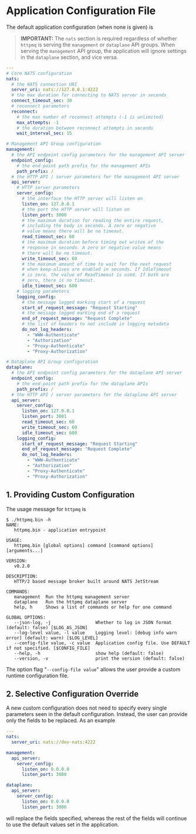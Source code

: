 # Application Configuration File

The default application configuration (when none is given) is

> **IMPORTANT:** The `nats` section is required regardless of whether `httpmq` is serving the `management` or `dataplane` API groups. When serving the `management` API group, the application will ignore settings in the `dataplane` section, and vice versa.

```yaml
---
# Core NATS configuration
nats:
  # the NATS connection URI
  server_uri: nats://127.0.0.1:4222
  # the max duration for connecting to NATS server in seconds
  connect_timeout_sec: 30
  # reconnect parameters
  reconnect:
    # the max number of reconnect attempts (-1 is unlimited)
    max_attempts: -1
    # the duration between reconnect attempts in seconds
    wait_interval_sec: 15

# Management API Group configuration
management:
  # the API endpoint config parameters for the management API server
  endpoint_config:
    # the end-point path prefix for the management APIs
    path_prefix: /
  # the HTTP API / server parameters for the management API server
  api_server:
    # HTTP server parameters
    server_config:
      # the interface the HTTP server will listen on
      listen_on: 127.0.0.1
      # the port the HTTP server will listen on
      listen_port: 3000
      # the maximum duration for reading the entire request,
      # including the body in seconds. A zero or negative
      # value means there will be no timeout.
      read_timeout_sec: 60
      # the maximum duration before timing out writes of the
      # response in seconds. A zero or negative value means
      # there will be no timeout.
      write_timeout_sec: 60
      # the maximum amount of time to wait for the next request
      # when keep-alives are enabled in seconds. If IdleTimeout
      # is zero, the value of ReadTimeout is used. If both are
      # zero, there is no timeout.
      idle_timeout_sec: 600
    # logging parameters
    logging_config:
      # the message logged marking start of a request
      start_of_request_message: "Request Starting"
      # the message logged marking end of a request
      end_of_request_message: "Request Complete"
      # the list of headers to not include in logging metadata
      do_not_log_headers:
        - "WWW-Authenticate"
        - "Authorization"
        - "Proxy-Authenticate"
        - "Proxy-Authorization"

# Dataplane API Group configuration
dataplane:
  # the API endpoint config parameters for the dataplane API server
  endpoint_config:
    # the end-point path prefix for the dataplane APIs
    path_prefix: /
  # the HTTP API / server parameters for the dataplane API server
  api_server:
    server_config:
      listen_on: 127.0.0.1
      listen_port: 3001
      read_timeout_sec: 60
      write_timeout_sec: 60
      idle_timeout_sec: 600
    logging_config:
      start_of_request_message: "Request Starting"
      end_of_request_message: "Request Complete"
      do_not_log_headers:
        - "WWW-Authenticate"
        - "Authorization"
        - "Proxy-Authenticate"
        - "Proxy-Authorization"
```

## 1. Providing Custom Configuration

The usage message for `httpmq` is

```shell
$ ./httpmq.bin -h
NAME:
   httpmq.bin - application entrypoint

USAGE:
   httpmq.bin [global options] command [command options] [arguments...]

VERSION:
   v0.2.0

DESCRIPTION:
   HTTP/2 based message broker built around NATS JetStream

COMMANDS:
   management  Run the httpmq management server
   dataplane   Run the httpmq dataplane server
   help, h     Shows a list of commands or help for one command

GLOBAL OPTIONS:
   --json-log, -j                 Whether to log in JSON format (default: false) [$LOG_AS_JSON]
   --log-level value, -l value    Logging level: [debug info warn error] (default: warn) [$LOG_LEVEL]
   --config-file value, -c value  Application config file. Use DEFAULT if not specified. [$CONFIG_FILE]
   --help, -h                     show help (default: false)
   --version, -v                  print the version (default: false)
```

The option flag "`--config-file value`" allows the user provide a custom runtime configuration file.

## 2. Selective Configuration Override

A new custom configuration does not need to specify every single parameters seen in the default configuration. Instead, the user can provide only the fields to be replaced. As an example

```yaml
---
nats:
  server_uri: nats://dev-nats:4222

management:
  api_server:
    server_config:
      listen_on: 0.0.0.0
      listen_port: 3000

dataplane:
  api_server:
    server_config:
      listen_on: 0.0.0.0
      listen_port: 3000
```

will replace the fields specified, whereas the rest of the fields will continue to use the default values set in the application.
